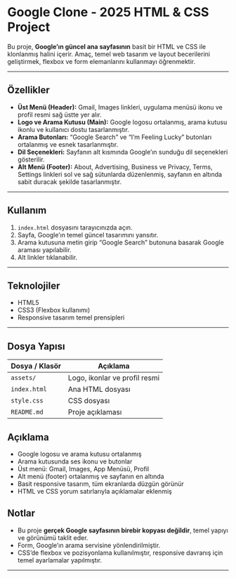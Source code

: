 
# Google Clone - 2025 HTML & CSS Project

Bu proje, **Google’ın güncel ana sayfasının** basit bir HTML ve CSS ile klonlanmış halini içerir. Amaç, temel web tasarım ve layout becerilerini geliştirmek, flexbox ve form elemanlarını kullanmayı öğrenmektir.

---

## Özellikler

- **Üst Menü (Header):** Gmail, Images linkleri, uygulama menüsü ikonu ve profil resmi sağ üstte yer alır.
- **Logo ve Arama Kutusu (Main):** Google logosu ortalanmış, arama kutusu ikonlu ve kullanıcı dostu tasarlanmıştır.
- **Arama Butonları:** “Google Search” ve “I’m Feeling Lucky” butonları ortalanmış ve esnek tasarlanmıştır.
- **Dil Seçenekleri:** Sayfanın alt kısmında Google’ın sunduğu dil seçenekleri gösterilir.
- **Alt Menü (Footer):** About, Advertising, Business ve Privacy, Terms, Settings linkleri sol ve sağ sütunlarda düzenlenmiş, sayfanın en altında sabit duracak şekilde tasarlanmıştır.

---

## Kullanım

1. `index.html` dosyasını tarayıcınızda açın.
2. Sayfa, Google’ın temel güncel tasarımını yansıtır.
3. Arama kutusuna metin girip “Google Search” butonuna basarak Google araması yapılabilir.
4. Alt linkler tıklanabilir.

---

## Teknolojiler

- HTML5
- CSS3 (Flexbox kullanımı)
- Responsive tasarım temel prensipleri

---

## Dosya Yapısı

| Dosya / Klasör       | Açıklama                                |
|---------------------|----------------------------------------|
| `assets/`           | Logo, ikonlar ve profil resmi           |
| `index.html`        | Ana HTML dosyası                        |
| `style.css`         | CSS dosyası                             |
| `README.md`         | Proje açıklaması                        |

## Açıklama

- Google logosu ve arama kutusu ortalanmış
- Arama kutusunda ses ikonu ve butonlar
- Üst menü: Gmail, Images, App Menüsü, Profil
- Alt menü (footer) ortalanmış ve sayfanın en altında
- Basit responsive tasarım, tüm ekranlarda düzgün görünür
- HTML ve CSS yorum satırlarıyla açıklamalar eklenmiş


## Notlar

- Bu proje **gerçek Google sayfasının birebir kopyası değildir**, temel yapıyı ve görünümü taklit eder.
- Form, Google’ın arama servisine yönlendirilmiştir.
- CSS’de flexbox ve pozisyonlama kullanılmıştır, responsive davranış için temel ayarlamalar yapılmıştır.

---

